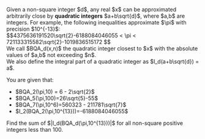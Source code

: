 <p>Given a non-square integer $d$, any real $x$ can be approximated arbitrarily close by <b>quadratic integers</b> $a+b\sqrt{d}$, where $a,b$ are integers. For example, the following inequalities approximate $\pi$ with precision $10^{-13}$:<br />
$$4375636191520\sqrt{2}-6188084046055 &lt; \pi &lt; 721133315582\sqrt{2}-1019836515172 $$<br /> 
We call $BQA_d(x,n)$ the quadratic integer closest to $x$ with the absolute values of $a,b$ not exceeding $n$.<br /> We also define the integral part of a quadratic integer as $I_d(a+b\sqrt{d}) = a$.</p>

<p>You are given that:</p>
<ul><li>$BQA_2(\pi,10) = 6 - 2\sqrt{2}$</li>
<li>$BQA_5(\pi,100)=26\sqrt{5}-55$</li>
<li>$BQA_7(\pi,10^6)=560323 - 211781\sqrt{7}$</li>
<li>$I_2(BQA_2(\pi,10^{13}))=-6188084046055$</li></ul>

<p>Find the sum of $|I_d(BQA_d(\pi,10^{13}))|$ for all  non-square positive integers less than 100.</p>
